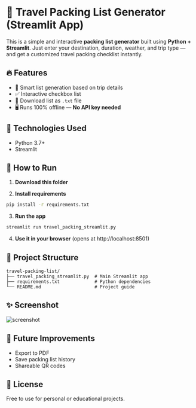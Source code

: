 
# 🧳 Travel Packing List Generator (Streamlit App)

This is a simple and interactive **packing list generator** built using **Python + Streamlit**. Just enter your destination, duration, weather, and trip type — and get a customized travel packing checklist instantly.

## 🔥 Features

- 🧠 Smart list generation based on trip details
- ✅ Interactive checkbox list
- 📄 Download list as `.txt` file
- 🖥️ Runs 100% offline — **No API key needed**

## 🧰 Technologies Used

- Python 3.7+
- Streamlit

## 🚀 How to Run

1. **Download this folder**

2. **Install requirements**

```bash
pip install -r requirements.txt
```

3. **Run the app**

```bash
streamlit run travel_packing_streamlit.py
```

4. **Use it in your browser** (opens at http://localhost:8501)

## 💾 Project Structure

```
travel-packing-list/
├── travel_packing_streamlit.py  # Main Streamlit app
├── requirements.txt             # Python dependencies
└── README.md                    # Project guide
```

## ✨ Screenshot

![screenshot](https://dummyimage.com/800x400/ededed/333&text=Packing+List+App+Screenshot)

## 📌 Future Improvements

- Export to PDF
- Save packing list history
- Shareable QR codes

## 📃 License

Free to use for personal or educational projects.
